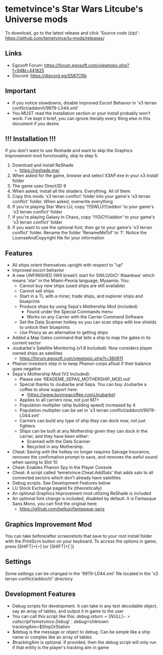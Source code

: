 # temetvince's Star Wars Litcube's Universe mods
To download, go to the latest release and click 'Source code (zip)': https://github.com/temetvince/lu-mods/releases/

## Links
* Egosoft Forum: https://forum.egosoft.com/viewtopic.php?f=94&t=441825
* Discord: https://discord.gg/S587CRb

## Important
* If you notice slowdowns, disable Improved Escort Behavior in 'x3 terran conflict/addon/t/9979-L044.xml'
* You MUST read the Installation section or your install probably won't work. I've kept it brief, you can ignore literally every thing else in this document if you desire.

## !!! Installation !!!
If you don't want to use Reshade and want to skip the Graphics Improvement mod functionality, skip to step 5.
1. Download and install ReShade
    * https://reshade.me/
2. When asked for the game, browse and select X3AP.exe in your x3 install folder
3. The game uses Direct3D 9
4. When asked, install all the shaders. Everything. All of them
5. Copy this mods 'x3 terran conflict' folder into your game's 'x3 terran conflict' folder. When asked, overwrite everything
6. If you're playing Star Wars LU, copy '!!!SWLU!!!/addon' to your game's 'x3 terran conflict' folder
7. If you're playing Galaxy in Chaos, copy '!!!GiC!!!/addon' to your game's 'x3 terran conflict' folder
8. If you want to use the optional font, then go to your game's 'x3 terran conflict' folder. Rename the folder 'RenameMeTof' to 'f'. Notice the LicenseAndCopyright file for your information 

## Features
* All ships orient themselves upright with respect to "up"
* Improved escort behavior
* A new UNFINISHED (Will break!) start for SWLU/GiC! 'Alaankwa' which means 'star' in the Miami-Peoria language, Myaamia.
You:
    * Cannot buy new ships (used ships are still available)
    * Cannot sell ships
    * Start in a TL with a miner, trade ships, and explorer ships and blueprints
    * Produce ships by using Sepa's Mothership Mod (included)
        * Found under the Special Commands menu
        * Works on any Carrier with the Carrier Command Software
    * Set the Data Scanner hotkey so you can scan ships with low shields to unlock their blueprints
    * Use Piracy as an alternative to getting ships
* Added a Map Gates command that tells a ship to map the gates in its current sector
* Joubarbe's Satellite Monitoring (v1.8 Included): Now considers player owned ships as satellites
    * https://forum.egosoft.com/viewtopic.php?t=380611
* Phanon investors step in to keep Phanon corps afloat if their balance goes negative
* Sepa's Mothership Mod (V2 Included):
    * Please see 'READEME_SEPAS_MOTHERSHIP_MOD.md'
    * Special thanks to Joubarbe and Sepa. You can buy Joubarbe a coffee to show support here:
        * (https://www.buymeacoffee.com/Joubarbe)
    * Applies to all carriers now, not just M7+
    * Population multiplier (ship building speed) increased by 4
    * Population multiplier can be set in 'x3 terran conflict/addon/t/9979-L044.xml'
    * Carriers can build any type of ship they can dock now, not just fighters
    * Ships can be built at any Mothership given they can dock in the carrier, and they have been either:
        * Scanned with the Data Scanner
        * Recycled in any Mothership
* Cheat: Saving with the hotkey no longer requires Salvage Insurance, removes the confirmation prompt to save, and removes the awful sound when saving to Slot 10
* Cheat: Enables Phanon Spy in the Player Console
* Cheat: A script called 'temetvince.Cheat.AddSats' that adds sats to all connected sectors which don't already have satellites
* Debug scripts. See Development Features below
* LU Stock Exchange pageid fix (theoretically)
* An optional Graphics Improvement mod utilizing ReShade is included
* An optional font change is included, disabled by default. It is Fantasque Sans Mono, you can find the original here:
    * https://github.com/belluzj/fantasque-sans 

## Graphics Improvement Mod
You can take before/after screenshots that save to your root install folder with the PrintScrn button on your keyboard. To access the options in game, press [SHIFT]+[~] (or [SHIFT]+[`])

## Settings
Some settings can be changed in the '9979-L044.xml' file located in the 'x3 terran conflict/addon/t/' directory

## Development Features
* Debug scripts for development. It can take in any text decodable object, say an array of tables, and output it in game to the user
* You can call this script like this: $debug.return = [NULL] -> call script 'temetvince.Debug': debug=$Unknown trackingAim=$ShipOrStation
* $debug is the message or object to debug. Can be simple like a ship name or complex like an array of tables
* $trackingAim is optional. If provided, then the debug script will only run if that entity is the player's tracking aim in game
